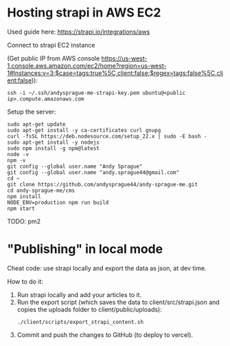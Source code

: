 
# Hosting strapi in AWS EC2

Used guide here: 
https://strapi.io/integrations/aws

Connect to strapi EC2 instance

(Get public IP from AWS console
<https://us-west-1.console.aws.amazon.com/ec2/home?region=us-west-1#Instances:v=3;$case=tags:true%5C,client:false;$regex=tags:false%5C,client:false>)): 
```
ssh -i ~/.ssh/andysprague-me-strapi-key.pem ubuntu@<public ip>.compute.amazonaws.com
```

Setup the server:
```
sudo apt-get update
sudo apt-get install -y ca-certificates curl gnupg
curl -fsSL https://deb.nodesource.com/setup_22.x | sudo -E bash -
sudo apt-get install -y nodejs
sudo npm install -g npm@latest
node -v
npm -v
git config --global user.name "Andy Sprague"
git config --global user.name "andy.sprague44@gmail.com"
cd ~
git clone https://github.com/andysprague44/andy-sprague-me.git
cd andy-sprague-me/cms
npm install
NODE_ENV=production npm run build
npm start
```

TODO: pm2

# "Publishing" in local mode

Cheat code: use strapi locally and export the data as json, at dev time.

How to do it:
1. Run strapi locally and add your articles to it.
2. Run the export script (which saves the data to client/src/strapi.json and copies the uploads folder to client/public/uploads):
    ```
    ./client/scripts/export_strapi_content.sh
    ```
3. Commit and push the changes to GitHub (to deploy to vercel).
